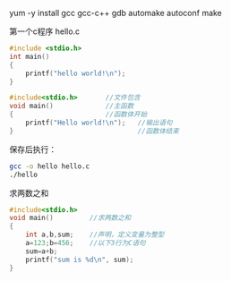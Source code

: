 yum -y install gcc gcc-c++ gdb automake autoconf make

第一个c程序 hello.c
```c
#include <stdio.h>
int main()
{
    printf("hello world!\n");
}
```
```c
#include<stdio.h>		//文件包含
void main()				//主函数
{						//函数体开始
	printf("Hello world!\n");	//输出语句
}								//函数体结束
```
保存后执行：
```bash
gcc -o hello hello.c
./hello
```
求两数之和
```c
#include<stdio.h>
void main()			//求两数之和
{
	int a,b,sum;	//声明，定义变量为整型
	a=123;b=456;	//以下3行为C语句
	sum=a+b;
	printf("sum is %d\n", sum);
}
```
